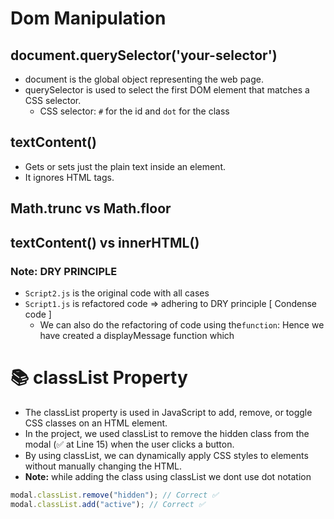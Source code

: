 # Dom Manipulation

## document.querySelector('your-selector')

- document is the global object representing the web page.
- querySelector is used to select the first DOM element that matches a CSS selector.
  - CSS selector: `#` for the id and `dot` for the class

## textContent()

- Gets or sets just the plain text inside an element.
- It ignores HTML tags.

## Math.trunc vs Math.floor

## textContent() vs innerHTML()

### Note: DRY PRINCIPLE

- `Script2.js` is the original code with all cases
- `Script1.js` is refactored code => adhering to DRY principle [ Condense code ]
  - We can also do the refactoring of code using the`function`: Hence we have created a displayMessage function which

# 📚 classList Property

- The classList property is used in JavaScript to add, remove, or toggle CSS classes on an HTML element.
- In the project, we used classList to remove the hidden class from the modal (✅ at Line 15) when the user clicks a button.
- By using classList, we can dynamically apply CSS styles to elements without manually changing the HTML.
- **Note:** while adding the class using classList we dont use dot notation

```js
modal.classList.remove("hidden"); // Correct ✅
modal.classList.add("active"); // Correct ✅
```
